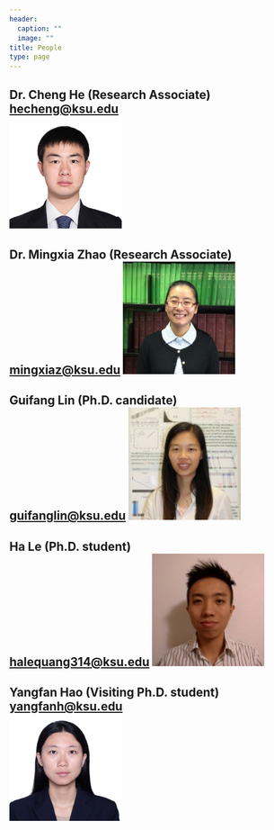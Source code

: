 ```yaml
---
header:
  caption: ""
  image: ""
title: People
type: page
---
```


**Dr. Cheng He** (Research Associate)  
[hecheng@ksu.edu](mailto:hecheng@ksu.edu)  
<img src="/media/people/he.jpg" width="200"/>
---  

**Dr. Mingxia Zhao** (Research Associate)  
[mingxiaz@ksu.edu](mailto:mingxiaz@ksu.edu)
<img src='/media/people/zhao.jpg' width='200' />
---

**Guifang Lin** (Ph.D. candidate)  
[guifanglin@ksu.edu](mailto:guifanglin@ksu.edu)
<img src='/media/people/lin.jpg' width='200'/>
---

**Ha Le** (Ph.D. student)  
[halequang314@ksu.edu](mailto:halequang314@ksu.edu)
<img src='/media/people/le.jpg' width='200'/>
---

**Yangfan Hao** (Visiting Ph.D. student)  
[yangfanh@ksu.edu](mailto:yangfanh@ksu.edu)  
<img src='/media/people/hao.jpg' width='200'/>
---

